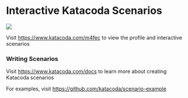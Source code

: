 # Interactive Katacoda Scenarios

[![](http://shields.katacoda.com/katacoda/m4fec/count.svg)](https://www.katacoda.com/m4fec "Get your profile on Katacoda.com")

Visit https://www.katacoda.com/m4fec to view the profile and interactive scenarios

### Writing Scenarios
Visit https://www.katacoda.com/docs to learn more about creating Katacoda scenarios

For examples, visit https://github.com/katacoda/scenario-example
